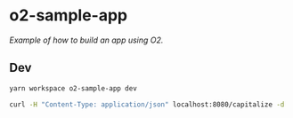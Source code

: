 # o2-sample-app

_Example of how to build an app using O2._

## Dev

```sh
yarn workspace o2-sample-app dev
```

```sh
curl -H "Content-Type: application/json" localhost:8080/capitalize -d '{ "str": "this is a test." }'
```
